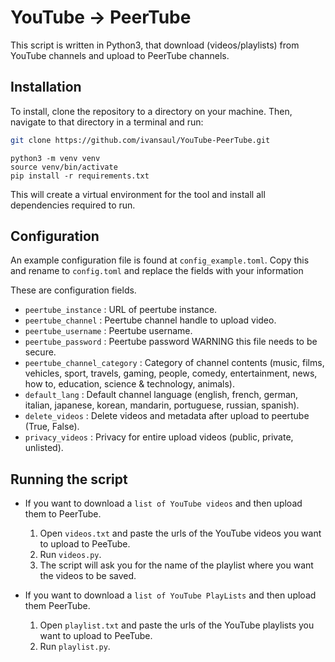 # YouTube -> PeerTube
This script is written in Python3, that download (videos/playlists) from YouTube channels and upload to PeerTube channels.

## Installation
To install, clone the repository to a directory on your machine. Then, navigate to that directory in a terminal and run: 
```bash
git clone https://github.com/ivansaul/YouTube-PeerTube.git
```
```
python3 -m venv venv
source venv/bin/activate
pip install -r requirements.txt
```
This will create a virtual environment for the tool and install all dependencies required to run.

## Configuration
An example configuration file is found at `config_example.toml`. Copy this and rename to `config.toml` and replace the fields with your information

These are configuration fields.
- `peertube_instance` : URL of peertube instance.
- `peertube_channel` : Peertube channel handle to upload video.
- `peertube_username` : Peertube username.
- `peertube_password` : Peertube password WARNING this file needs to be secure.
- `peertube_channel_category` : Category of channel contents (music, films, vehicles, sport, travels, gaming, people, comedy, entertainment, news, how to, education, science & technology, animals).
- `default_lang` : Default channel language (english, french, german, italian, japanese, korean, mandarin, portuguese, russian, spanish).
- `delete_videos` : Delete videos and metadata after upload to peertube (True, False).
- `privacy_videos` : Privacy for entire upload videos (public, private, unlisted).

## Running the script
- If you want to download a `list of YouTube videos` and then upload them to PeerTube.
     1. Open `videos.txt` and paste the urls of the YouTube videos you want to upload to PeeTube.
     2. Run `videos.py`.
     3. The script will ask you for the name of the playlist where you want the videos to be saved.

- If you want to download a `list of YouTube PlayLists` and then upload them PeerTube.
     1. Open `playlist.txt` and paste the urls of the YouTube playlists you want to upload to PeeTube.
     2. Run `playlist.py`.